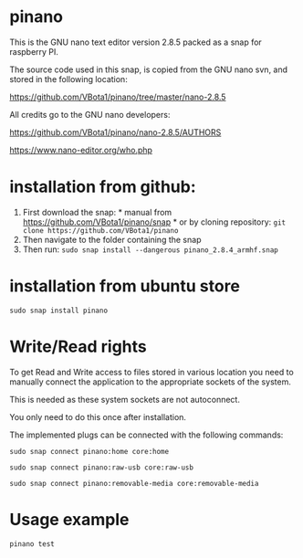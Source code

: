 # pinano
This is the GNU nano text editor version 2.8.5 packed as a snap for raspberry PI. 

The source code used in this snap, is copied from the GNU nano svn, and stored in the following location: 

https://github.com/VBota1/pinano/tree/master/nano-2.8.5


All credits go to the GNU nano developers: 

 https://github.com/VBota1/pinano/nano-2.8.5/AUTHORS 
 
 https://www.nano-editor.org/who.php

# installation from github:
  1. First download the snap:
    * manual from https://github.com/VBota1/pinano/snap
    * or by cloning repository: ```git clone https://github.com/VBota1/pinano```
  2. Then navigate to the folder containing the snap
  3. Then run:
    ```sudo snap install --dangerous pinano_2.8.4_armhf.snap```

# installation from ubuntu store
  ```sudo snap install pinano```
  
# Write/Read rights
  To get Read and Write access to files stored in various location you need to manually connect the application to the appropriate sockets of the system.
  
  This is needed as these system sockets are not autoconnect.
  
  You only need to do this once after installation. 
  
  The implemented plugs can be connected with the following commands:
  
  ```sudo snap connect pinano:home core:home```
  
  ```sudo snap connect pinano:raw-usb core:raw-usb```
  
  ```sudo snap connect pinano:removable-media core:removable-media```

# Usage example
  ```pinano test```
